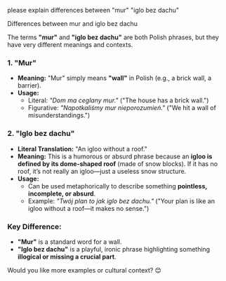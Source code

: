 please explain differences between "mur" "iglo bez dachu"

Differences between mur and iglo bez dachu

The terms **"mur"** and **"iglo bez dachu"** are both Polish phrases, but they have very different meanings and contexts.  

### **1. "Mur"**  
- **Meaning:** "Mur" simply means **"wall"** in Polish (e.g., a brick wall, a barrier).  
- **Usage:**  
  - Literal: *"Dom ma ceglany mur."* ("The house has a brick wall.")  
  - Figurative: *"Napotkaliśmy mur nieporozumień."* ("We hit a wall of misunderstandings.")  

### **2. "Iglo bez dachu"**  
- **Literal Translation:** "An igloo without a roof."  
- **Meaning:** This is a humorous or absurd phrase because an **igloo is defined by its dome-shaped roof** (made of snow blocks). If it has no roof, it’s not really an igloo—just a useless snow structure.  
- **Usage:**  
  - Can be used metaphorically to describe something **pointless, incomplete, or absurd**.  
  - Example: *"Twój plan to jak iglo bez dachu."* ("Your plan is like an igloo without a roof—it makes no sense.")  

### **Key Difference:**  
- **"Mur"** is a standard word for a wall.  
- **"Iglo bez dachu"** is a playful, ironic phrase highlighting something **illogical or missing a crucial part**.  

Would you like more examples or cultural context? 😊
